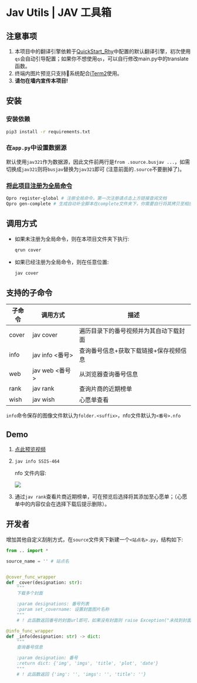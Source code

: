 # Jav Utils | JAV 工具箱

## 注意事项

1. 本项目中的翻译引擎依赖于[QuickStart_Rhy](https://github.com/Rhythmicc/qs)中配置的默认翻译引擎，初次使用`qs`会自动引导配置；如果你不想使用`qs`，可以自行修改main.py中的translate函数。
2. 终端内图片预览只支持系统配合[iTerm2](https://iterm2.com/)使用。
3. **请勿在墙内宣传本项目!**

## 安装

### 安装依赖

```sh
pip3 install -r requirements.txt
```

### 在`app.py`中设置数据源

默认使用`jav321`作为数据源，因此文件前两行是`from .source.busjav ...`，如需切换成`jav321`则将`busjav`替换为`jav321`即可 (注意前面的`.source`不要删掉了)。

### [将此项目注册为全局命令](https://rhythmlian.cn/2020/02/14/QuickProject/#%E5%B0%86Commander%E5%BA%94%E7%94%A8%E6%B3%A8%E5%86%8C%E4%B8%BA%E5%85%A8%E5%B1%80%E5%91%BD%E4%BB%A4)

```sh
Qpro register-global # 注册全局命令，第一次注册请点击上方链接查阅文档
Qpro gen-complete # 生成自动补全脚本在complete文件夹下，你需要自行将其拷贝至相应位置
```

## 调用方式

- 如果未注册为全局命令，则在本项目文件夹下执行:
  
  ```sh
  qrun cover
  ```

- 如果已经注册为全局命令，则在任意位置:

  ```sh
  jav cover
  ```

## 支持的子命令

| 子命令 | 调用方式                             | 描述                                         |
| ------ | ------------------------------------ | -------------------------------------------- |
| cover | jav cover | 遍历目录下的番号视频并为其自动下载封面 |
| info   | jav info <番号> | 查询番号信息+获取下载链接+保存视频信息 |
| web | jav web <番号> | 从浏览器查询番号信息 |
| rank | jav rank | 查询片商的近期榜单 |
| wish | jav wish | 心愿单查看 |

`info`命令保存的图像文件默认为`folder.<suffix>`，nfo文件默认为`<番号>.nfo`

## Demo

1. [点此预览视频](https://cos.rhythmlian.cn/ImgBed/dfec21722022947a677ead76b6979d40.mp4)
2. `jav info SSIS-464`

   nfo 文件内容:

   ![](https://cos.rhythmlian.cn/ImgBed/8666a497a636036147f586dddf25d5cf.png)
3. 通过`jav rank`查看片商近期榜单，可在预览后选择将其添加至心愿单；（心愿单中的内容仅会在选择下载后提示删除）。

## 开发者

增加其他自定义刮削方式，在`source`文件夹下新建一个`<站点名>.py`，结构如下:
  ```py
  from .. import *
  
  source_name = '' # 站点名


  @cover_func_wrapper
  def _cover(designation: str):
      """
      下载多个封面

      :param designations: 番号列表
      :param set_covername: 设置封面图片名称
      """
      # ! 此函数返回番号的封面url即可，如果没有封面则 raise Exception("未找到封面")

  @info_func_wrapper
  def _info(designation: str) -> dict:
      """
      查询番号信息

      :param designation: 番号
      :return dict: {'img', 'imgs', 'title', 'plot', 'date'}
      """
      # ! 此函数返回 {'img': '', 'imgs': '', 'title': ''}
  ```

